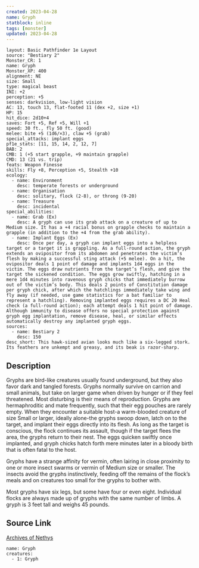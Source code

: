 ```yaml
---
created: 2023-04-28
name: Gryph
statblock: inline
tags: [monster]
updated: 2023-04-28
---
```

```statblock
layout: Basic Pathfinder 1e Layout
source: "Bestiary 2"
Monster_CR: 1
name: Gryph
Monster_XP: 400
alignment: NE
size: Small
type: magical beast
INI: +2
perception: +5
senses: darkvision, low-light vision
AC: 13, touch 13, flat-footed 11 (dex +2, size +1)
HP: 15
hit_dice: 2d10+4
saves: Fort +5, Ref +5, Will +1
speed: 30 ft., fly 50 ft. (good)
melee: bite +5 (1d6/×3), claw +5 (grab)
special_attacks: implant eggs
pf1e_stats: [11, 15, 14, 2, 12, 7]
BAB: 2
CMB: 1 (+5 start grapple, +9 maintain grapple)
CMD: 13 (21 vs. trip)
feats: Weapon Finesse
skills: Fly +8, Perception +5, Stealth +10
ecology:
  - name: Environment
    desc: temperate forests or underground
  - name: Organisation
    desc: solitary, flock (2-8), or throng (9-20)
  - name: Treasure
    desc: incidental
special_abilities:
  - name: Grab (Ex)
    desc: A gryph can use its grab attack on a creature of up to Medium size. It has a +4 racial bonus on grapple checks to maintain a grapple (in addition to the +4 from the grab ability).
  - name: Implant Eggs (Ex)
    desc: Once per day, a gryph can implant eggs into a helpless target or a target it is grappling. As a full-round action, the gryph extends an ovipositor from its abdomen and penetrates the victim’s flesh by making a successful sting attack (+5 melee). On a hit, the ovipositor deals 1 point of damage and implants 1d4 eggs in the victim. The eggs draw nutrients from the target’s flesh, and give the target the sickened condition. The eggs grow swiftly, hatching in a mere 1d4 minutes into ravenous gryph chicks that immediately burrow out of the victim’s body. This deals 2 points of Constitution damage per gryph chick, after which the hatchlings immediately take wing and fly away (if needed, use game statistics for a bat familiar to represent a hatchling). Removing implanted eggs requires a DC 20 Heal check (a full-round action); each attempt deals 1 hit point of damage. Although immunity to disease offers no special protection against gryph egg implantation, remove disease, heal, or similar effects automatically destroy any implanted gryph eggs.
sources:
  - name: Bestiary 2
    desc: 150
desc_short: This hawk-sized avian looks much like a six-legged stork. Its feathers are unkempt and greasy, and its beak is razor-sharp.
```
## Description
Gryphs are bird-like creatures usually found underground, but they also favor dark and tangled forests. Gryphs normally survive on carrion and small animals, but take on larger game when driven by hunger or if they feel threatened. Most disturbing is their means of reproduction. Gryphs are hermaphroditic and mate frequently, such that their egg pouches are rarely empty. When they encounter a suitable host-a warm-blooded creature of size Small or larger, ideally alone-the gryphs swoop down, latch on to the target, and implant their eggs directly into its flesh. As long as the target is conscious, the flock continues its assault, though if the target flees the area, the gryphs return to their nest. The eggs quicken swiftly once implanted, and gryph chicks hatch forth mere minutes later in a bloody birth that is often fatal to the host.

Gryphs have a strange affinity for vermin, often lairing in close proximity to one or more insect swarms or vermin of Medium size or smaller. The insects avoid the gryphs instinctively, feeding off the remains of the flock’s meals and on creatures too small for the gryphs to bother with.

Most gryphs have six legs, but some have four or even eight. Individual flocks are always made up of gryphs with the same number of limbs. A gryph is 3 feet tall and weighs 45 pounds.
## Source Link
[Archives of Nethys](https://aonprd.com/MonsterDisplay.aspx?ItemName=Gryph)
```encounter-table
name: Gryph
creatures:
  - 1: Gryph
```
